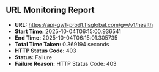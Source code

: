 ## URL Monitoring Report

- **URL:** https://api-gw1-prod1.fisglobal.com/gw/v1/health
- **Start Time:** 2025-10-04T06:15:00.936541
- **End Time:** 2025-10-04T06:15:01.305735
- **Total Time Taken:** 0.369194 seconds
- **HTTP Status Code:** 403
- **Status:** Failure
- **Failure Reason:** HTTP Status Code: 403
